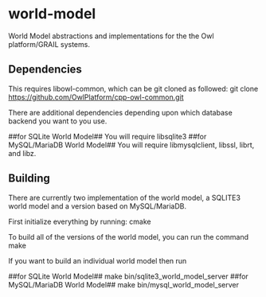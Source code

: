 world-model
===========

  World Model abstractions and implementations for the the Owl platform/GRAIL systems.

Dependencies
------------

  This requires libowl-common, which can be git cloned as followed:
    git clone https://github.com/OwlPlatform/cpp-owl-common.git

  There are additional dependencies depending upon which database backend you want to you use.

##for SQLite World Model##
  You will require libsqlite3
##for MySQL/MariaDB World Model##
  You will require libmysqlclient, libssl, librt, and libz.

Building
--------

  There are currently two implementation of the world model, a SQLITE3 world
  model and a version based on MySQL/MariaDB.

  First initialize everything by running:
    cmake

  To build all of the versions of the world model, you can run the command
    make

  If you want to build an individual world model then run

##for SQLite World Model##
    make bin/sqlite3_world_model_server
##for MySQL/MariaDB World Model##
    make bin/mysql_world_model_server

